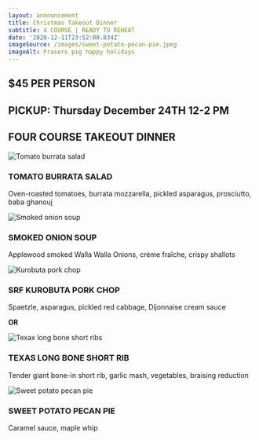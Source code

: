 ```yaml
---
layout: announcement
title: Christmas Takeout Dinner
subtitle: 4 COURSE | READY TO REHEAT
date: '2020-12-11T23:52:00.834Z'
imageSource: /images/sweet-potato-pecan-pie.jpeg
imageAlt: Frasers pig happy holidays
---
```

## $45 PER PERSON

## **PICKUP:** Thursday December 24TH 12-2 PM

## FOUR COURSE TAKEOUT DINNER

<div className="photo-grid">
<div className="image">
            <img
              src="/images/tomato-burrata-salad.jpeg"
              alt="Tomato burrata salad"
              loading="lazy"
            />
          </div>

### TOMATO BURRATA SALAD
Oven-roasted tomatoes, burrata mozzarella, pickled asparagus, prosciutto, baba ghanouj  

<div className="image">
            <img
              src="/images/smoked-onion-soup.jpeg"
              alt="Smoked onion soup"
              loading="lazy"
            />
          </div>

### SMOKED ONION SOUP
Applewood smoked Walla Walla Onions, crème fraîche, crispy shallots

<div className="image">
            <img
              src="/images/srf-kurobuta-pork-chop.jpeg"
              alt="Kurobuta pork chop"
              loading="lazy"
            />
          </div>

### SRF KUROBUTA PORK CHOP
Spaetzle, asparagus, pickled red cabbage, Dijonnaise cream sauce

**OR**

<div className="image">
            <img
              src="/images/texas-long-bone-short-rib-christmas.jpeg"
              alt="Texax long bone short ribs"
              loading="lazy"
            />
          </div>

### TEXAS LONG BONE SHORT RIB
Tender giant bone-in short rib, garlic mash, vegetables, braising reduction

<div className="image">
            <img
              src="/images/sweet-potato-pecan-pie.jpeg"
              alt="Sweet potato pecan pie"
              loading="lazy"
            />
          </div>

### SWEET POTATO PECAN PIE
Caramel sauce, maple whip
</div>

<ImageLightBox />

  <!-- <ul className="special-menu">
                  <li>
                    <strong>TOMATO BURRATA SALAD</strong>
                    <p>
                      Oven-roasted tomatoes, burrata mozzarella, pickled
                      asparagus, prosciutto, baba ghanouj
                    </p>
                  </li>
                  <li>
                    <strong>SMOKED ONION SOUP</strong>
                    <p>
                      Applewood smoked Walla Walla Onions, crème fraîche, crispy
                      shallots
                    </p>
                  </li>
                  <li>
                    <strong>SRF KUROBUTA PORK CHOP</strong>
                    <p>
                      Spaetzle, asparagus, pickled red cabbage, Dijonnaise cream
                      sauce
                    </p>
                    <b>OR</b>
                    <br />
                    <br />
                    <strong>TEXAS LONG BONE SHORT RIB</strong>
                    <p>
                      Tender giant bone-in short rib, garlic mash, vegetables, braising reduction
                    </p>
                  </li>
                  <li>
                    <strong>SWEET POTATO PECAN PIE</strong>
                    <p>Caramel sauce, maple whip</p>
                  </li>
                </ul> -->

